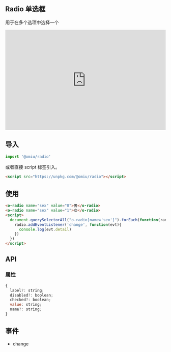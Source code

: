 
## Radio 单选框 

用于在多个选项中选择一个

<iframe height="315" style="width: 100%;" scrolling="no" title="OMIU Radio" src="https://codepen.io/omijs/embed/GRpjapr?height=315&theme-id=dark&default-tab=html,result" frameborder="no" allowtransparency="true" allowfullscreen="true" loading="lazy">
  See the Pen <a href='https://codepen.io/omijs/pen/GRpjapr'>OMIU Radio</a> by OMI
  (<a href='https://codepen.io/omijs'>@omijs</a>) on <a href='https://codepen.io'>CodePen</a>.
</iframe>

## 导入

```js
import '@omiu/radio'
```

或者直接 script 标签引入。


```html
<script src="https://unpkg.com/@omiu/radio"></script>
```

## 使用

```html
<o-radio name="sex" value="0">男</o-radio>
<o-radio name="sex" value="1">女</o-radio>
<script>
  document.querySelectorAll("o-radio[name='sex']").forEach(function(radio){
    radio.addEventListener('change', function(evt){
      console.log(evt.detail)
    })
  })
</script>
```


## API

### 属性

```jsx
{
  label?: string;
  disabled?: boolean;
  checked?: boolean;
  value: string;
  name?: string;
}
```

## 事件

* change
